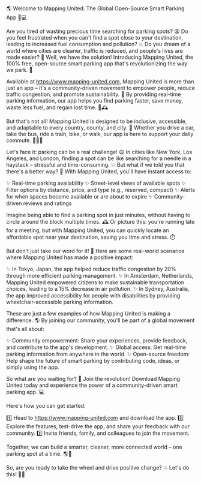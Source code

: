 🌎 Welcome to Mapping United: The Global Open-Source Smart Parking App 🚗💻

Are you tired of wasting precious time searching for parking spots? 😩 Do you feel frustrated when you can't find a spot close to your destination, leading to increased fuel consumption and pollution? 💥 Do you dream of a world where cities are cleaner, traffic is reduced, and people's lives are made easier? 🌟 Well, we have the solution! Introducing Mapping United, the 100% free, open-source smart parking app that's revolutionizing the way we park. 🚀

Available at https://www.mapping-united.com, Mapping United is more than just an app – it's a community-driven movement to empower people, reduce traffic congestion, and promote sustainability. 🌈 By providing real-time parking information, our app helps you find parking faster, save money, waste less fuel, and regain lost time. 💸🕰️

But that's not all! Mapping United is designed to be inclusive, accessible, and adaptable to every country, county, and city. 💪 Whether you drive a car, take the bus, ride a train, bike, or walk, our app is here to support your daily commute. 🚌🚂🛴️

Let's face it: parking can be a real challenge! 😩 In cities like New York, Los Angeles, and London, finding a spot can be like searching for a needle in a haystack – stressful and time-consuming. 💥 But what if we told you that there's a better way? 🤔 With Mapping United, you'll have instant access to:

✨ Real-time parking availability
✨ Street-level views of available spots
✨ Filter options by distance, price, and type (e.g., reserved, compact)
✨ Alerts for when spaces become available or are about to expire
✨ Community-driven reviews and ratings

Imagine being able to find a parking spot in just minutes, without having to circle around the block multiple times. 🕰️ Or picture this: you're running late for a meeting, but with Mapping United, you can quickly locate an affordable spot near your destination, saving you time and stress. ⏱️

But don't just take our word for it! 💬 Here are some real-world scenarios where Mapping United has made a positive impact:

✨ In Tokyo, Japan, the app helped reduce traffic congestion by 20% through more efficient parking management.
✨ In Amsterdam, Netherlands, Mapping United empowered citizens to make sustainable transportation choices, leading to a 15% decrease in air pollution.
✨ In Sydney, Australia, the app improved accessibility for people with disabilities by providing wheelchair-accessible parking information.

These are just a few examples of how Mapping United is making a difference. 🌎 By joining our community, you'll be part of a global movement that's all about:

✨ Community empowerment: Share your experiences, provide feedback, and contribute to the app's development.
✨ Global access: Get real-time parking information from anywhere in the world.
✨ Open-source freedom: Help shape the future of smart parking by contributing code, ideas, or simply using the app.

So what are you waiting for? 🎉 Join the revolution! Download Mapping United today and experience the power of a community-driven smart parking app. 💻

Here's how you can get started:

1️⃣ Head to https://www.mapping-united.com and download the app.
2️⃣ Explore the features, test-drive the app, and share your feedback with our community.
3️⃣ Invite friends, family, and colleagues to join the movement.

Together, we can build a smarter, cleaner, more connected world – one parking spot at a time. 🌎💪

So, are you ready to take the wheel and drive positive change? 💥 Let's do this! 💪🏽
